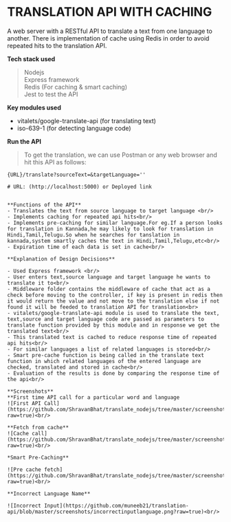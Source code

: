 # TRANSLATION API WITH CACHING
A web server with a RESTful API to translate a text from one language to another. There is implementation of cache using Redis in order to avoid repeated hits to the translation API.<br/>

**Tech stack used**<br/>
  >Nodejs<br/>
  >Express framework<br/>
  >Redis (For caching & smart caching)<br/>
  >Jest to test the API<br/>

**Key modules used**<br>
- vitalets/google-translate-api (for translating text)<br/>
- iso-639-1 (for detecting language code)<br/>   

**Run the API**
>To get the translation, we can use Postman or any web browser and hit this API as follows:
```
{URL}/translate?sourceText=&targetLanguage=''

# URL: (http://localhost:5000) or Deployed link


**Functions of the API**
- Translates the text from source language to target language <br/>
- Implements caching for repeated api hits<br/>
- Implements pre-caching for similar language.For eg.If a person looks for translation in Kannada,he may likely to look for translation in Hindi,Tamil,Telugu.So when he searches for tanslation in kannada,system smartly caches the text in Hindi,Tamil,Telugu,etc<br/>
- Expiration time of each data is set in cache<br/>

**Explanation of Design Decisions**

- Used Express framework <br/>
- User enters text,source language and target language he wants to translate it to<br/>
- Middleware folder contains the middleware of cache that act as a check before moving to the controller, if key is present in redis then it would return the value and not move to the translation else if not found it will be feeded to translation API for translation<br>
- vitalets/google-translate-api module is used to translate the text, text,source and target language code are passed as parameters to translate function provided by this module and in response we get the translated text<br/>
- This translated text is cached to reduce response time of repeated api hits<br/>
- For similar languages a list of related languages is stored<br/>
- Smart pre-cache function is being called in the translate text function in which related languages of the entered language are checked, translated and stored in cache<br/>
- Evaluation of the results is done by comparing the response time of the api<br/> 

**Screenshots**
**First time API call for a particular word and language
![First API Call](https://github.com/ShravanBhat/translate_nodejs/tree/master/screenshots/Firstcall.png?raw=true)<br/>

**Fetch from cache**
![Cache call](https://github.com/ShravanBhat/translate_nodejs/tree/master/screenshots/Secondcall.png?raw=true)<br/>

*Smart Pre-Caching**

![Pre cache fetch](https://github.com/ShravanBhat/translate_nodejs/tree/master/screenshots/smartcache.png?raw=true)<br/>

**Incorrect Language Name**

![Incorrect Input](https://github.com/muneeb21/translation-api/blob/master/screenshots/incorrectinputlanguage.png?raw=true)<br/>
